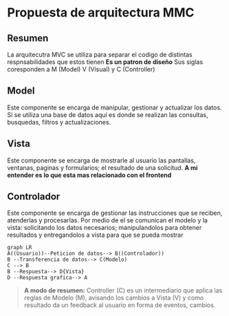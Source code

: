 # Propuesta de arquitectura MMC

## Resumen

La arquitecutra MVC se utiliza para separar el codigo de distintas respnsabilidades que estos tienen **Es un patron de diseño** Sus siglas coresponden a M (Model) V (Visual) y C (Controller)

## Model

Este componente se encarga de manipular, gestionar y actualizar los datos. Si se utiliza una base de datos aquí es donde se realizan las consultas, busquedas, filtros y actualizaciones.

## Vista

Este componente se encarga de mostrarle al usuario las pantallas, ventanas, paginas y formularios; el resultado de una solicitud. **A mi entender es lo que esta mas relacionado con el frontend**

## Controlador 

Este componente se encarga de gestionar las instrucciones que se reciben, atenderlas y procesarlas. Por medio de el se comunican el modelo y la vista: solicitando los datos necesarios; manipulandolos para obtener resultados y entregandolos a vista para que se pueda mostrar

```mermaid
graph LR
A((Usuario))--Peticion de datos--> B((Controlador))
B --Transferencia de datos--> C(Modelo)
C --> B
B --Respuesta--> D{Vista}
D --Respuesta grafica--> A
```

>**A modo de resumen:** Controller (C) es un intermediario que aplica las reglas de Modelo (M), avisando los cambios a Vista (V) y como resultado da un feedback al usuario en forma de eventos, cambios.